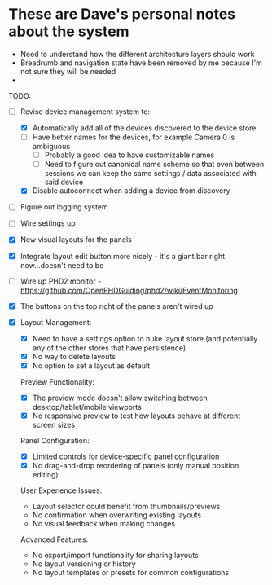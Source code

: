 # These are Dave's personal notes about the system

- Need to understand how the different architecture layers should work
- Breadrumb and navigation state have been removed by me because I'm not sure they will be needed
-

TODO:

- [ ] Revise device management system to:
  - [x] Automatically add all of the devices discovered to the device store
  - [ ] Have better names for the devices, for example Camera 0 is ambiguous
    - [ ] Probably a good idea to have customizable names
    - [ ] Need to figure out canonical name scheme so that even between sessions we can keep the same settings / data associated with said device
  - [x] Disable autoconnect when adding a device from discovery
- [ ] Figure out logging system
- [ ] Wire settings up
- [x] New visual layouts for the panels
- [x] Integrate layout edit button more nicely - it's a giant bar right now...doesn't need to be
- [ ] Wire up PHD2 monitor - https://github.com/OpenPHDGuiding/phd2/wiki/EventMonitoring
- [x] The buttons on the top right of the panels aren't wired up

- [x] Layout Management:

  - [x] Need to have a settings option to nuke layout store (and potentially any of the other stores that have persistence)
  - [x] No way to delete layouts
  - [x] No option to set a layout as default

  Preview Functionality:

  - [x] The preview mode doesn't allow switching between desktop/tablet/mobile viewports
  - [x] No responsive preview to test how layouts behave at different screen sizes

  Panel Configuration:

  - [x] Limited controls for device-specific panel configuration
  - [x] No drag-and-drop reordering of panels (only manual position editing)

  User Experience Issues:

  - Layout selector could benefit from thumbnails/previews
  - No confirmation when overwriting existing layouts
  - No visual feedback when making changes

  Advanced Features:

  - No export/import functionality for sharing layouts
  - No layout versioning or history
  - No layout templates or presets for common configurations
